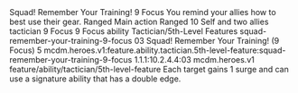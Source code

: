 <ability>
  <name>Squad! Remember Your Training!</name>
  <cost>9 Focus</cost>
  <flavor>You remind your allies how to best use their gear.</flavor>
  <keywords>
    <keyword>Ranged</keyword>
  </keywords>
  <type>Main action</type>
  <distance>Ranged 10</distance>
  <target>Self and two allies</target>
  <metadata>
    <class>tactician</class>
    <cost>9 Focus</cost>
    <cost_amount>9</cost_amount>
    <cost_resource>Focus</cost_resource>
    <feature_type>ability</feature_type>
    <file_dpath>Tactician/5th-Level Features</file_dpath>
    <item_id>squad-remember-your-training-9-focus</item_id>
    <item_index>03</item_index>
    <item_name>Squad! Remember Your Training! (9 Focus)</item_name>
    <level>5</level>
    <scc>mcdm.heroes.v1:feature.ability.tactician.5th-level-feature:squad-remember-your-training-9-focus</scc>
    <scdc>1.1.1:10.2.4.4:03</scdc>
    <source>mcdm.heroes.v1</source>
    <type>feature/ability/tactician/5th-level-feature</type>
  </metadata>
  <effects>
    <effect type="mundane">Each target gains 1 surge and can use a signature ability that has a double edge.</effect>
  </effects>
</ability>
